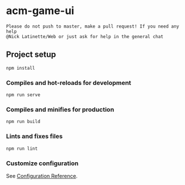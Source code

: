 # acm-game-ui
```
Please do not push to master, make a pull request! If you need any help
@Nick Latinette/Web or just ask for help in the general chat
```
## Project setup
```
npm install
```

### Compiles and hot-reloads for development
```
npm run serve
```

### Compiles and minifies for production
```
npm run build
```

### Lints and fixes files
```
npm run lint
```

### Customize configuration
See [Configuration Reference](https://cli.vuejs.org/config/).
